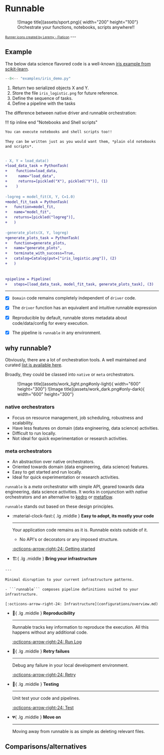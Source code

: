 # Runnable

<figure markdown>
  ![Image title](assets/sport.png){ width="200" height="100"}
  <figcaption>Orchestrate your functions, notebooks, scripts anywhere!!</figcaption>
</figure>

<span style="font-size:0.75em;">
<a href="https://www.flaticon.com/free-icons/runner" title="runner icons">Runner icons created by Leremy - Flaticon</a>
</span>
---

## Example

The below data science flavored code is a well-known
[iris example from scikit-learn](https://scikit-learn.org/stable/auto_examples/linear_model/plot_iris_logistic.html).


```python linenums="1"
--8<-- "examples/iris_demo.py"
```


1. Return two serialized objects X and Y.
2. Store the file `iris_logistic.png` for future reference.
3. Define the sequence of tasks.
4. Define a pipeline with the tasks

The difference between native driver and runnable orchestration:

!!! tip inline end "Notebooks and Shell scripts"

    You can execute notebooks and shell scripts too!!

    They can be written just as you would want them, *plain old notebooks and scripts*.




<div class="annotate" markdown>

```diff

- X, Y = load_data()
+load_data_task = PythonTask(
+    function=load_data,
+     name="load_data",
+     returns=[pickled("X"), pickled("Y")], (1)
+    )

-logreg = model_fit(X, Y, C=1.0)
+model_fit_task = PythonTask(
+   function=model_fit,
+   name="model_fit",
+   returns=[pickled("logreg")],
+   )

-generate_plots(X, Y, logreg)
+generate_plots_task = PythonTask(
+   function=generate_plots,
+   name="generate_plots",
+   terminate_with_success=True,
+   catalog=Catalog(put=["iris_logistic.png"]), (2)
+   )


+pipeline = Pipeline(
+   steps=[load_data_task, model_fit_task, generate_plots_task], (3)

```
</div>


---

- [x] ```Domain``` code remains completely independent of ```driver``` code.
- [x] The ```driver``` function has an equivalent and intuitive runnable expression
- [x] Reproducible by default, runnable stores metadata about code/data/config for every execution.
- [x] The pipeline is `runnable` in any environment.


## why runnable?

Obviously, there are a lot of orchestration tools. A well maintained and curated [list is
available here](https://github.com/EthicalML/awesome-production-machine-learning/).

Broadly, they could be classed into ```native``` or ```meta``` orchestrators.

<figure markdown>
  ![Image title](assets/work_light.png#only-light){ width="600" height="300"}
  ![Image title](assets/work_dark.png#only-dark){ width="600" height="300"}
</figure>


### __native orchestrators__

- Focus on resource management, job scheduling, robustness and scalability.
- Have less features on domain (data engineering, data science) activities.
- Difficult to run locally.
- Not ideal for quick experimentation or research activities.

### __meta orchestrators__

- An abstraction over native orchestrators.
- Oriented towards domain (data engineering, data science) features.
- Easy to get started and run locally.
- Ideal for quick experimentation or research activities.

```runnable``` is a _meta_ orchestrator with simple API, geared towards data engineering, data science activities.
It works in conjunction with _native_ orchestrators and an alternative to [kedro](https://docs.kedro.org/en/stable/index.html)
or [metaflow](https://metaflow.org/).





```runnable``` stands out based on these design principles.

<div class="grid cards" markdown>

-   :material-clock-fast:{ .lg .middle } __Easy to adopt, its mostly your code__

    ---

    Your application code remains as it is. Runnable exists outside of it.

    - No API's or decorators or any imposed structure.

    [:octicons-arrow-right-24: Getting started](concepts/the-big-picture.md)

-    :building_construction:{ .lg .middle } __Bring your infrastructure__

    ---

    Minimal disruption to your current infrastructure patterns.

    - ```runnable``` composes pipeline definitions suited to your infrastructure.

    [:octicons-arrow-right-24: Infrastructure](configurations/overview.md)

-   :memo:{ .lg .middle } __Reproducibility__

    ---

    Runnable tracks key information to reproduce the execution. All this happens without
    any additional code.

    [:octicons-arrow-right-24: Run Log](concepts/run-log.md)



-   :repeat:{ .lg .middle } __Retry failues__

    ---

    Debug any failure in your local development environment.

    [:octicons-arrow-right-24: Retry](#)

-   :microscope:{ .lg .middle } __Testing__

    ---

    Unit test your code and pipelines.

    [:octicons-arrow-right-24: Test](#)



-   :broken_heart:{ .lg .middle } __Move on__

    ---

    Moving away from runnable is as simple as deleting relevant files.


</div>

## Comparisons/alternatives
